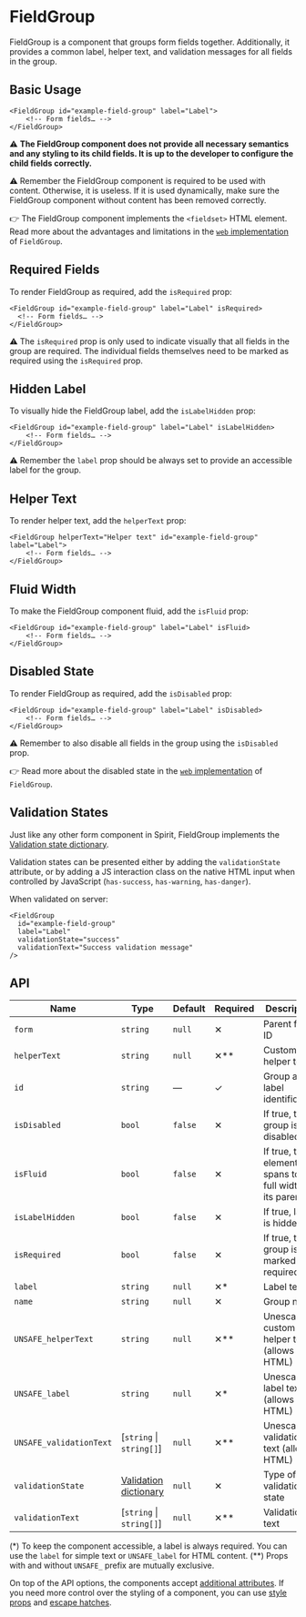 # FieldGroup

FieldGroup is a component that groups form fields together. Additionally, it provides a common label, helper text, and
validation messages for all fields in the group.

## Basic Usage

```twig
<FieldGroup id="example-field-group" label="Label">
    <!-- Form fields… -->
</FieldGroup>
```

⚠️ **The FieldGroup component does not provide all necessary semantics and any styling to its child fields. It is up
to the developer to configure the child fields correctly.**

⚠️ Remember the FieldGroup component is required to be used with content.
Otherwise, it is useless. If it is used dynamically, make sure the FieldGroup component without content has been removed correctly.

👉 The FieldGroup component implements the `<fieldset>` HTML element. Read more about the advantages and limitations in
the [`web` implementation][gh-web-field-group-html] of `FieldGroup`.

## Required Fields

To render FieldGroup as required, add the `isRequired` prop:

```twig
<FieldGroup id="example-field-group" label="Label" isRequired>
  <!-- Form fields… -->
</FieldGroup>
```

⚠️ The `isRequired` prop is only used to indicate visually that all fields in the group are required. The individual
fields themselves need to be marked as required using the `isRequired` prop.

## Hidden Label

To visually hide the FieldGroup label, add the `isLabelHidden` prop:

```twig
<FieldGroup id="example-field-group" label="Label" isLabelHidden>
    <!-- Form fields… -->
</FieldGroup>
```

⚠️ Remember the `label` prop should be always set to provide an accessible label for the group.

## Helper Text

To render helper text, add the `helperText` prop:

```twig
<FieldGroup helperText="Helper text" id="example-field-group" label="Label">
    <!-- Form fields… -->
</FieldGroup>
```

## Fluid Width

To make the FieldGroup component fluid, add the `isFluid` prop:

```twig
<FieldGroup id="example-field-group" label="Label" isFluid>
    <!-- Form fields… -->
</FieldGroup>
```

## Disabled State

To render FieldGroup as required, add the `isDisabled` prop:

```twig
<FieldGroup id="example-field-group" label="Label" isDisabled>
    <!-- Form fields… -->
</FieldGroup>
```

⚠️ Remember to also disable all fields in the group using the `isDisabled` prop.

👉 Read more about the disabled state in the [`web` implementation][gh-web-field-group-disabled] of `FieldGroup`.

## Validation States

Just like any other form component in Spirit, FieldGroup implements the
[Validation state dictionary][dictionary-validation].

Validation states can be presented either by adding the `validationState` attribute, or by adding a JS interaction class
on the native HTML input when controlled by JavaScript (`has-success`, `has-warning`, `has-danger`).

When validated on server:

```twig
<FieldGroup
  id="example-field-group"
  label="Label"
  validationState="success"
  validationText="Success validation message"
/>
```

## API

| Name                    | Type                                           | Default | Required | Description                                                |
| ----------------------- | ---------------------------------------------- | ------- | -------- | ---------------------------------------------------------- |
| `form`                  | `string`                                       | `null`  | ✕        | Parent form ID                                             |
| `helperText`            | `string`                                       | `null`  | ✕\*\*    | Custom helper text                                         |
| `id`                    | `string`                                       | —       | ✓        | Group and label identification                             |
| `isDisabled`            | `bool`                                         | `false` | ✕        | If true, the group is disabled                             |
| `isFluid`               | `bool`                                         | `false` | ✕        | If true, the element spans to the full width of its parent |
| `isLabelHidden`         | `bool`                                         | `false` | ✕        | If true, label is hidden                                   |
| `isRequired`            | `bool`                                         | `false` | ✕        | If true, the group is marked as required                   |
| `label`                 | `string`                                       | `null`  | ✕\*      | Label text                                                 |
| `name`                  | `string`                                       | `null`  | ✕        | Group name                                                 |
| `UNSAFE_helperText`     | `string`                                       | `null`  | ✕\*\*    | Unescaped custom helper text (allows HTML)                 |
| `UNSAFE_label`          | `string`                                       | `null`  | ✕\*      | Unescaped label text (allows HTML)                         |
| `UNSAFE_validationText` | [`string` \| `string[]`]                       | `null`  | ✕\*\*    | Unescaped validation text (allows HTML)                    |
| `validationState`       | [Validation dictionary][dictionary-validation] | `null`  | ✕        | Type of validation state                                   |
| `validationText`        | [`string` \| `string[]`]                       | `null`  | ✕\*\*    | Validation text                                            |

(\*) To keep the component accessible, a label is always required. You can use the `label` for simple text or `UNSAFE_label` for HTML content.
(\*\*) Props with and without `UNSAFE_` prefix are mutually exclusive.

On top of the API options, the components accept [additional attributes][readme-additional-attributes].
If you need more control over the styling of a component, you can use [style props][readme-style-props]
and [escape hatches][readme-escape-hatches].

[dictionary-validation]: https://github.com/lmc-eu/spirit-design-system/blob/main/docs/DICTIONARIES.md#validation
[gh-web-field-group-html]: https://github.com/lmc-eu/spirit-design-system/tree/main/packages/web/src/scss/components/FieldGroup#html-semantics
[gh-web-field-group-disabled]: https://github.com/lmc-eu/spirit-design-system/tree/main/packages/web/src/scss/components/FieldGroup#disabled-state
[readme-additional-attributes]: https://github.com/lmc-eu/spirit-design-system/blob/main/packages/web-twig/README.md#additional-attributes
[readme-style-props]: https://github.com/lmc-eu/spirit-design-system/blob/main/packages/web-twig/README.md#style-props
[readme-escape-hatches]: https://github.com/lmc-eu/spirit-design-system/blob/main/packages/web-twig/README.md#escape-hatches

